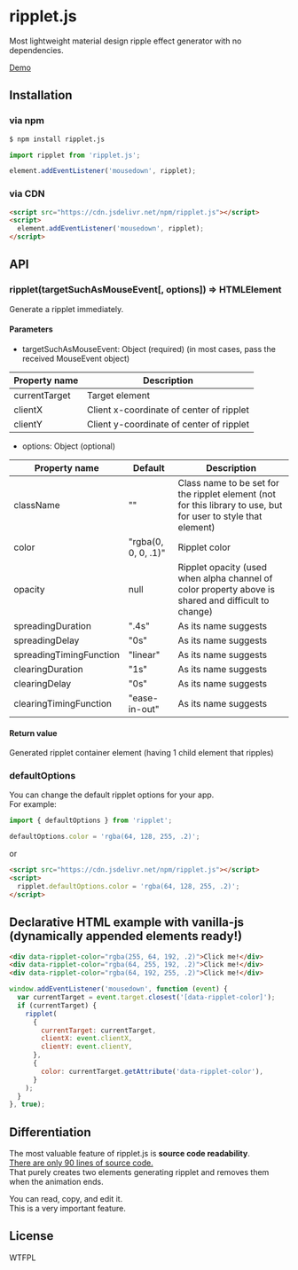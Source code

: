 # ripplet.js

Most lightweight material design ripple effect generator with no dependencies.

[Demo](https://luncheon.github.io/ripplet.js/demo/)  


## Installation

### via npm

```bash
$ npm install ripplet.js
```

```javascript
import ripplet from 'ripplet.js';

element.addEventListener('mousedown', ripplet);
```

### via CDN

```html
<script src="https://cdn.jsdelivr.net/npm/ripplet.js"></script>
<script>
  element.addEventListener('mousedown', ripplet);
</script>
```


## API

### ripplet(targetSuchAsMouseEvent[, options]) => HTMLElement

Generate a ripplet immediately.  

#### Parameters

* targetSuchAsMouseEvent: Object (required) (in most cases, pass the received MouseEvent object)

| Property name           | Description                              |
| ----------------------- | ---------------------------------------- |
| currentTarget           | Target element                           |
| clientX                 | Client x-coordinate of center of ripplet |
| clientY                 | Client y-coordinate of center of ripplet |

* options: Object (optional)

| Property name           | Default             | Description           |
| ----------------------- | ------------------- | --------------------- |
| className               | ""                  | Class name to be set for the ripplet element (not for this library to use, but for user to style that element) |
| color                   | "rgba(0, 0, 0, .1)" | Ripplet color         |
| opacity                 | null                | Ripplet opacity (used when alpha channel of color property above is shared and difficult to change) |
| spreadingDuration       | ".4s"               | As its name suggests  |
| spreadingDelay          | "0s"                | As its name suggests  |
| spreadingTimingFunction | "linear"            | As its name suggests  |
| clearingDuration        | "1s"                | As its name suggests  |
| clearingDelay           | "0s"                | As its name suggests  |
| clearingTimingFunction  | "ease-in-out"       | As its name suggests  |

#### Return value

Generated ripplet container element (having 1 child element that ripples)


### defaultOptions

You can change the default ripplet options for your app.  
For example:

```javascript
import { defaultOptions } from 'ripplet';

defaultOptions.color = 'rgba(64, 128, 255, .2)';
```

or

```html
<script src="https://cdn.jsdelivr.net/npm/ripplet.js"></script>
<script>
  ripplet.defaultOptions.color = 'rgba(64, 128, 255, .2)';
</script>
```


## Declarative HTML example with vanilla-js (dynamically appended elements ready!)

```html
<div data-ripplet-color="rgba(255, 64, 192, .2)">Click me!</div>
<div data-ripplet-color="rgba(64, 255, 192, .2)">Click me!</div>
<div data-ripplet-color="rgba(64, 192, 255, .2)">Click me!</div>
```

```javascript
window.addEventListener('mousedown', function (event) {
  var currentTarget = event.target.closest('[data-ripplet-color]');
  if (currentTarget) {
    ripplet(
      {
        currentTarget: currentTarget,
        clientX: event.clientX,
        clientY: event.clientY,
      },
      {
        color: currentTarget.getAttribute('data-ripplet-color'),
      }
    );
  }
}, true);
```


## Differentiation

The most valuable feature of ripplet.js is **source code readability**.  
[There are only 90 lines of source code.](https://github.com/luncheon/ripplet.js/blob/master/src/index.ts)  
That purely creates two elements generating ripplet and removes them when the animation ends.

You can read, copy, and edit it.  
This is a very important feature.


## License

WTFPL
